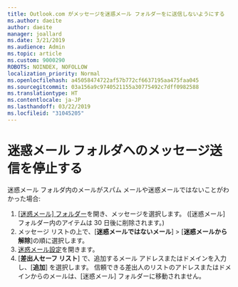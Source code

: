 ```yaml
---
title: Outlook.com がメッセージを迷惑メール フォルダーをに送信しないようにする
ms.author: daeite
author: daeite
manager: joallard
ms.date: 3/21/2019
ms.audience: Admin
ms.topic: article
ms.custom: 9000290
ROBOTS: NOINDEX, NOFOLLOW
localization_priority: Normal
ms.openlocfilehash: a45058474722af57b772cf6637195aa475faa045
ms.sourcegitcommit: 03a156a9c9740521155a30775492c7dff0982588
ms.translationtype: HT
ms.contentlocale: ja-JP
ms.lasthandoff: 03/22/2019
ms.locfileid: "31045205"
---
```

# <a name="stop-messages-going-to-your-junk-email-folder"></a>迷惑メール フォルダへのメッセージ送信を停止する

迷惑メール フォルダ内のメールがスパム メールや迷惑メールではないことがわかった場合:

1. [[迷惑メール] フォルダー](https://outlook.live.com/mail/junkemail)を開き、メッセージを選択します。 ([迷惑メール] フォルダー内のアイテムは 30 日後に削除されます。)
1. メッセージ リストの上で、[**迷惑メールではないメール**] > [**迷惑メールから解除**]の順に選択します。
1. [迷惑メール設定](https://go.microsoft.com/fwlink/?linkid=2035804)を開きます。
1. [**差出人セーフ リスト**] で、追加するメール アドレスまたはドメインを入力し、[**追加**] を選択します。 信頼できる差出人のリストのアドレスまたはドメインからのメールは、[迷惑メール] フォルダーに移動さ​​れません。